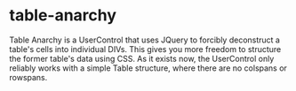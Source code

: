 table-anarchy
=============

Table Anarchy is a UserControl that uses JQuery to forcibly deconstruct a table's cells into individual DIVs. This gives you more freedom to structure the former table's data using CSS. As it exists now, the UserControl only reliably works with a simple Table structure, where there are no colspans or rowspans.
